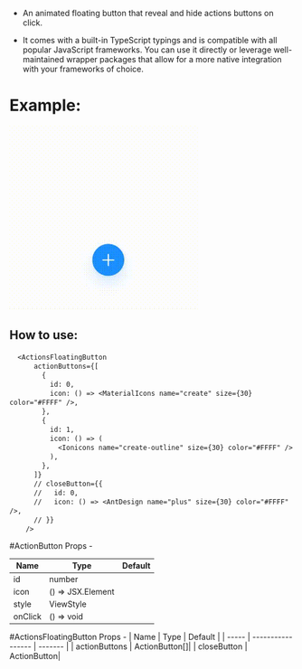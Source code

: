 - An animated floating button that reveal and hide actions buttons on click.

- It comes with a built-in TypeScript typings and is compatible with all popular JavaScript frameworks. You can use it directly or leverage well-maintained wrapper packages that allow for a more native integration with your frameworks of choice.

# Example:

![](./assets/videos/1.gif)

## How to use:

```
  <ActionsFloatingButton
      actionButtons={[
        {
          id: 0,
          icon: () => <MaterialIcons name="create" size={30} color="#FFFF" />,
        },
        {
          id: 1,
          icon: () => (
            <Ionicons name="create-outline" size={30} color="#FFFF" />
          ),
        },
      ]}
      // closeButton={{
      //   id: 0,
      //   icon: () => <AntDesign name="plus" size={30} color="#FFFF" />,
      // }}
    />
```

#ActionButton Props -

| Name    | Type              | Default |
| ------- | ----------------- | ------- |
| id      | number            |
| icon    | () => JSX.Element |
| style   | ViewStyle         |
| onClick | () => void        |

#ActionsFloatingButton Props -
| Name | Type | Default |
| ----- | ----------------- | ------- |
| actionButtons | ActionButton[]|
| closeButton | ActionButton|
